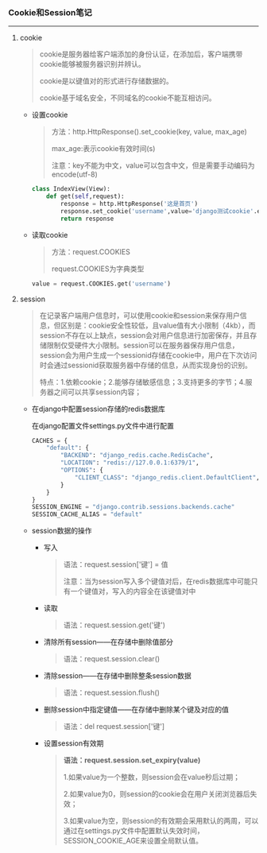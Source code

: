 ### Cookie和Session笔记

---

1. cookie

   > cookie是服务器给客户端添加的身份认证，在添加后，客户端携带cookie能够被服务器识别并辨认。
   >
   > cookie是以键值对的形式进行存储数据的。
   >
   > cookie基于域名安全，不同域名的cookie不能互相访问。

   * 设置cookie

     > 方法：http.HttpResponse().set_cookie(key, value, max_age)
     >
     > max_age:表示cookie有效时间(s)
     >
     > 注意：key不能为中文，value可以包含中文，但是需要手动编码为encode(utf-8)

     ```python
     class IndexView(View):
         def get(self,request):
             response = http.HttpResponse('这是首页')
             response.set_cookie('username',value='django测试cookie'.encode())
             return response
     ```

   * 读取cookie

     > 方法：request.COOKIES
     >
     > request.COOKIES为字典类型

     ```python
     value = request.COOKIES.get('username')
     ```

     

     

2. session

   > 在记录客户端用户信息时，可以使用cookie和session来保存用户信息，但区别是：cookie安全性较低，且value值有大小限制（4kb），而session不存在以上缺点，session会对用户信息进行加密保存，并且存储限制仅受硬件大小限制。session可以在服务器保存用户信息，session会为用户生成一个sessionid存储在cookie中，用户在下次访问时会通过sessionid获取服务器中存储的信息，从而实现身份的识别。
   >
   > 特点：1.依赖cookie；2.能够存储敏感信息；3.支持更多的字节；4.服务器之间可以共享session内容；

   * 在django中配置session存储的redis数据库

     在django配置文件settings.py文件中进行配置

     ```python
     CACHES = {
         "default": {
             "BACKEND": "django_redis.cache.RedisCache",
             "LOCATION": "redis://127.0.0.1:6379/1",
             "OPTIONS": {
                 "CLIENT_CLASS": "django_redis.client.DefaultClient",
             }
         }
     }
     SESSION_ENGINE = "django.contrib.sessions.backends.cache"
     SESSION_CACHE_ALIAS = "default"
     ```

     

   * session数据的操作

     * 写入

       > 语法：request.session['键'] = 值
       >
       > 注意：当为session写入多个键值对后，在redis数据库中可能只有一个键值对，写入的内容全在该键值对中

     * 读取

       > 语法：request.session.get('键')

     * 清除所有session——在存储中删除值部分

       > 语法：request.session.clear()

     * 清除session——在存储中删除整条session数据

       > 语法：request.session.flush()

     * 删除session中指定键值——在存储中删除某个键及对应的值

       > 语法：del request.session['键']

     * 设置session有效期

       > **语法：request.session.set_expiry(value)**
       >
       > 1.如果value为一个整数，则session会在value秒后过期；
       >
       > 2.如果value为0，则session的cookie会在用户关闭浏览器后失效；
       >
       > 3.如果value为空，则session的有效期会采用默认的两周，可以通过在settings.py文件中配置默认失效时间，SESSION_COOKIE_AGE来设置全局默认值。

